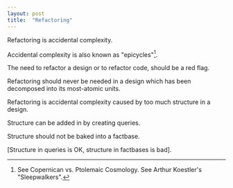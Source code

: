 ```yaml
---
layout: post
title:  "Refactoring"
---
```

Refactoring is accidental complexity.

Accidental complexity is also known as "epicycles"[^1].

[^1]: See Copernican vs. Ptolemaic Cosmology.  See Arthur Koestler's "Sleepwalkers".

The need to refactor a design or to refactor code, should be a red flag. 

Refactoring should never be needed in a design which has been decomposed into its most-atomic units.  

Refactoring is accidental complexity caused by too much structure in a design.  

Structure can be added in by creating queries.

Structure should not be baked into a factbase. 

[Structure in queries is OK, structure in factbases is bad].

<script src="https://utteranc.es/client.js" 
        repo="guitarvydas/guitarvydas.github.io" 
        issue-term="pathname" 
        theme="github-light" 
        crossorigin="anonymous" 
        async> 
</script> 
